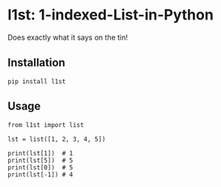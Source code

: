 # l1st: 1-indexed-List-in-Python
Does exactly what it says on the tin!

## Installation
```
pip install l1st
```

## Usage
```{python}
from l1st import list

lst = list([1, 2, 3, 4, 5])

print(lst[1])  # 1
print(lst[5])  # 5
print(lst[0])  # 5
print(lst[-1]) # 4
```
